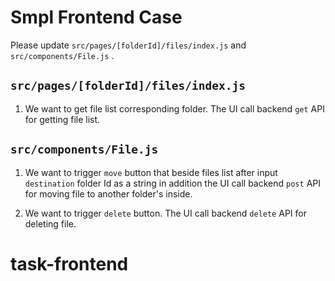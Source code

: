 # Smpl Frontend Case

Please update `src/pages/[folderId]/files/index.js` and `src/components/File.js` .

## `src/pages/[folderId]/files/index.js`
1. We want to get file list corresponding folder. The UI call backend `get` API for getting file list.

## `src/components/File.js`

1. We want to trigger `move` button that beside files list after input `destination` folder Id as a string in addition the UI call backend `post` API for moving file to another folder's inside.

2. We want to trigger `delete` button. The UI call backend `delete` API for deleting file.


# task-frontend

